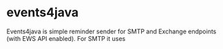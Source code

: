 # events4java
Events4java is simple reminder sender for SMTP and Exchange endpoints (with EWS API enabled). For SMTP it uses

